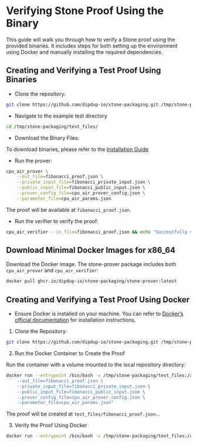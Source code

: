# Verifying Stone Proof Using the Binary

This guide will walk you through how to verify a Stone proof using the provided binaries. It includes steps for both setting up the environment using Docker and manually installing the required dependencies.

## Creating and Verifying a Test Proof Using Binaries

- Clone the repository:

```bash
git clone https://github.com/dipdup-io/stone-packaging.git /tmp/stone-packaging
```

- Navigate to the example test directory

```bash
cd /tmp/stone-packaging/test_files/
```

- Download the Binary Files:

To download binaries, please refer to the [Installation Guide](../install/binaries.md)

- Run the prover:

```bash
cpu_air_prover \
    --out_file=fibonacci_proof.json \
    --private_input_file=fibonacci_private_input.json \
    --public_input_file=fibonacci_public_input.json \
    --prover_config_file=cpu_air_prover_config.json \
    --parameter_file=cpu_air_params.json
```

The proof will be available at `fibonacci_proof.json`.

- Run the verifier to verify the proof:

```bash
cpu_air_verifier --in_file=fibonacci_proof.json && echo "Successfully verified example proof."
```

## Download Minimal Docker Images for x86_64

Download the Docker image. The stone-prover package includes both `cpu_air_prover` and `cpu_air_verifier`:

```bash
docker pull ghcr.io/dipdup-io/stone-packaging/stone-prover:latest
```

## Creating and Verifying a Test Proof Using Docker

- Ensure Docker is installed on your machine. You can refer to [Docker’s official documentation](https://docs.docker.com/get-docker/) for installation instructions.

1. Clone the Repository:

```bash
git clone https://github.com/dipdup-io/stone-packaging.git /tmp/stone-packaging
```

2. Run the Docker Container to Create the Proof

Run the container with a volume mounted to the local repository directory:

```bash
docker run --entrypoint /bin/bash -v /tmp/stone-packaging/test_files:/app/prover ghcr.io/dipdup-io/stone-packaging/stone-prover -c "cd /app/prover && exec cpu_air_prover \
    --out_file=fibonacci_proof.json \
    --private_input_file=fibonacci_private_input.json \
    --public_input_file=fibonacci_public_input.json \
    --prover_config_file=cpu_air_prover_config.json \
    --parameter_file=cpu_air_params.json"
```

The proof will be created at `test_files/fibonacci_proof.json.`.

3. Verify the Proof Using Docker

```bash
docker run --entrypoint /bin/bash -v /tmp/stone-packaging/test_files:/app/prover ghcr.io/dipdup-io/stone-packaging/stone-prover -c "cd /app/prover && exec cpu_air_verifier --in_file=fibonacci_proof.json && echo 'Successfully verified example proof.'"
```
